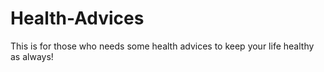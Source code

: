 # Health-Advices
This is for those who needs some health advices to keep your life healthy as always!
